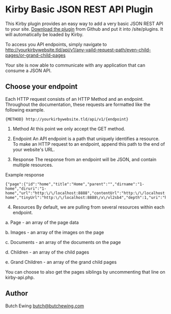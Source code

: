 # Kirby Basic JSON REST API Plugin

This Kirby plugin provides an easy way to add a very basic JSON REST API to your site. [Download the plugin](https://github.com/butchewing/kirby-api/archive/master.zip) from Github and put it into /site/plugins. It will automatically be loaded by Kirby.

To access you API endpoints, simply navigate to http://yourkirbywebsite.tld/api/v1/any-vaild-request-path/even-child-pages/or-grand-child-pages

Your site is now able to communicate with any application that can consume a JSON API.

## Choose your endpoint

Each HTTP request consists of an HTTP Method and an endpoint. Throughout the documentation, these requests are formatted like the following example.

```
{METHOD} http://yourkirbywebsite.tld/api/v1/{endpoint}
```

1. Method
At this point we only accept the GET method.

2. Endpoint
An API endpoint is a path that uniquely identifies a resource. To make an HTTP request to an endpoint, append this path to the end of your website's URL.

3. Response
The response from an endpoint will be JSON, and contain multiple resources.

  Example response
  ```
  {"page":{"id":"home","title":"Home","parent":"","dirname":"1-home","diruri":"1-home","url":"http:\/\/localhost:8888","contentUrl":"http:\/\/localhost:8888\/content\/1-home","tinyUrl":"http:\/\/localhost:8888\/x\/vl2sb4","depth":1,"uri":"home","root":...
  ```

4. Resources
By default, we are pulling from several resources within each endpoint.

 a. Page - an array of the page data

 b. Images - an array of the images on the page

 c. Documents - an array of the documents on the page

 d. Children - an array of the child pages

 e. Grand Children - an array of the grand child pages

You can choose to also get the pages siblings by uncommenting that line on kirby-api.php.


## Author

Butch Ewing
<butch@butchewing.com>